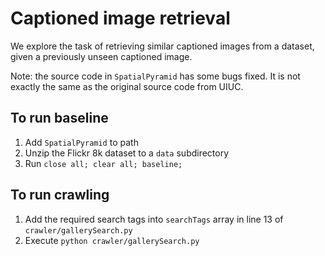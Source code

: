 # Captioned image retrieval

We explore the task of retrieving similar captioned images from a dataset, given a previously unseen captioned image.

Note: the source code in `SpatialPyramid` has some bugs fixed. It is not exactly the same as the original source code from UIUC.

## To run baseline

1. Add `SpatialPyramid` to path
2. Unzip the Flickr 8k dataset to a `data` subdirectory
3. Run `close all; clear all; baseline;`

## To run crawling

1. Add the required search tags into `searchTags` array in line 13 of `crawler/gallerySearch.py`
2. Execute `python crawler/gallerySearch.py` 
